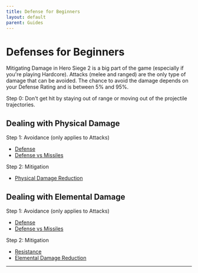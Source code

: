 ```yaml
---
title: Defense for Beginners
layout: default
parent: Guides
---
```


# Defenses for Beginners
Mitigating Damage in Hero Siege 2 is a big part of the game (especially if you're playing Hardcore). Attacks (melee and ranged) are the only type of damage that can be avoided. The chance to avoid the damage depends on your Defense Rating and is between 5% and 95%.

Step 0: Don't get hit by staying out of range or moving out of the projectile trajectories.

## Dealing with Physical Damage
Step 1: Avoidance (only applies to Attacks)
- [Defense] 
- [Defense vs Missiles]

Step 2: Mitigation
- [Physical Damage Reduction]

## Dealing with Elemental Damage

Step 1: Avoidance (only applies to Attacks)
- [Defense] 
- [Defense vs Missiles]

Step 2: Mitigation
- [Resistance]
- [Elemental Damage Reduction]

----

[Defense]: ../mechanics/stats.html#defense
[Physical Damage Reduction]: ../mechanics/stats.html#physical-damage-reduction
[Elemental Damage Reduction]: ../mechanics/stats.html#elemental-damage-reduction
[Defense vs Missiles]: ../mechanics/stats.html#defense-vs-missiles
[Resistance]: ../mechanics/stats.html#resistance